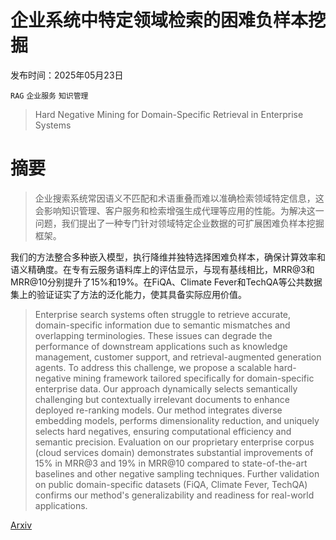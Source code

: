 # 企业系统中特定领域检索的困难负样本挖掘

发布时间：2025年05月23日

`RAG` `企业服务` `知识管理`

> Hard Negative Mining for Domain-Specific Retrieval in Enterprise Systems

# 摘要

> 企业搜索系统常因语义不匹配和术语重叠而难以准确检索领域特定信息，这会影响知识管理、客户服务和检索增强生成代理等应用的性能。为解决这一问题，我们提出了一种专门针对领域特定企业数据的可扩展困难负样本挖掘框架。

我们的方法整合多种嵌入模型，执行降维并独特选择困难负样本，确保计算效率和语义精确度。在专有云服务语料库上的评估显示，与现有基线相比，MRR@3和MRR@10分别提升了15%和19%。在FiQA、Climate Fever和TechQA等公共数据集上的验证证实了方法的泛化能力，使其具备实际应用价值。

> Enterprise search systems often struggle to retrieve accurate, domain-specific information due to semantic mismatches and overlapping terminologies. These issues can degrade the performance of downstream applications such as knowledge management, customer support, and retrieval-augmented generation agents. To address this challenge, we propose a scalable hard-negative mining framework tailored specifically for domain-specific enterprise data. Our approach dynamically selects semantically challenging but contextually irrelevant documents to enhance deployed re-ranking models.
  Our method integrates diverse embedding models, performs dimensionality reduction, and uniquely selects hard negatives, ensuring computational efficiency and semantic precision. Evaluation on our proprietary enterprise corpus (cloud services domain) demonstrates substantial improvements of 15\% in MRR@3 and 19\% in MRR@10 compared to state-of-the-art baselines and other negative sampling techniques. Further validation on public domain-specific datasets (FiQA, Climate Fever, TechQA) confirms our method's generalizability and readiness for real-world applications.

[Arxiv](https://arxiv.org/abs/2505.18366)